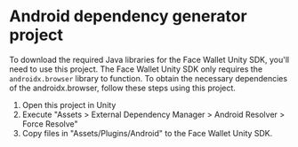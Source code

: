 # Android dependency generator project

To download the required Java libraries for the Face Wallet Unity SDK, you'll need to use this project. The Face Wallet Unity SDK only requires the `androidx.browser` library to function. To obtain the necessary dependencies of the androidx.browser, follow these steps using this project.

1. Open this project in Unity
2. Execute "Assets > External Dependency Manager > Android Resolver > Force Resolve"
3. Copy files in "Assets/Plugins/Android" to the Face Wallet Unity SDK.
